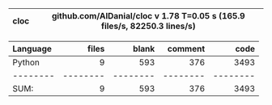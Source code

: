 cloc|github.com/AlDanial/cloc v 1.78  T=0.05 s (165.9 files/s, 82250.3 lines/s)
--- | ---

Language|files|blank|comment|code
:-------|-------:|-------:|-------:|-------:
Python|9|593|376|3493
--------|--------|--------|--------|--------
SUM:|9|593|376|3493
